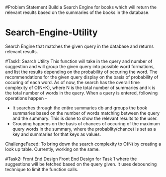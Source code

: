 #Problem Statement
Build a Search Engine for books which will return the relevant results based on the summaries of the books in the database.

# Search-Engine-Utility
Search Engine that matches the given query in the database and returns relevant results.

#Task1: Search Utility
This function will take in the query and number of suggestion and will group the given query into possible word formations, and list the results depending on the probability of occuring the word. The recommendations for the given query display on the basis of probability of occuring of each word. As of now, the search has the overall time complexity of O(N*K), where N is the total number of summaries and k is the total number of words in the query. When a query is entered, following operations happen - 
* It searches through the entire summaries db and groups the book summaries based on the number of words matching between the query and the summary. This is done to show the relevant results to the user.
* Grouping happens on the basis of chances of occuring of the maximum query words in the summary, where the probablity(chance) is set as a key and summaries for that keys as values.

ChallengeFaced: To bring down the search complexity to O(N) by creating a look up table. Currently, working on the same.

#Task2: Front End Design
Front End Design for Task 1 where the suggestions will be fetched based on the query given. It uses debouncing technique to limit the function calls. 

